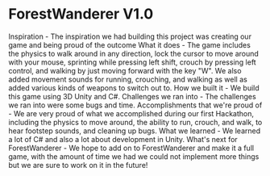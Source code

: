 # ForestWanderer V1.0
Inspiration - The inspiration we had building this project was creating our game and being proud of the outcome
What it does - The game includes the physics to walk around in any direction, lock the cursor to move around with your mouse, sprinting while pressing left shift, crouch by pressing left control, and walking by just moving forward with the key "W". We also added movement sounds for running, crouching, and walking as well as added various kinds of weapons to switch out to.
How we built it - We build this game using 3D Unity and C#.
Challenges we ran into - The challenges we ran into were some bugs and time.
Accomplishments that we're proud of - We are very proud of what we accomplished during our first Hackathon, including the physics to move around, the ability to run, crouch, and walk, to hear footstep sounds, and cleaning up bugs.
What we learned - We learned a lot of C# and also a lot about development in Unity.
What's next for ForestWanderer - We hope to add on to ForestWanderer and make it a full game, with the amount of time we had we could not implement more things but we are sure to work on it in the future!
